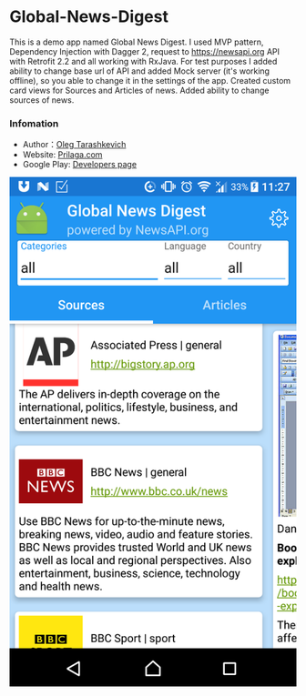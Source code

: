 # Global-News-Digest

This is a demo app named Global News Digest.
I used MVP pattern, Dependency Injection with Dagger 2, request to https://newsapi.org API with Retrofit 2.2 and all working with RxJava.
For test purposes I added ability to change base url of API and added Mock server (it's working offline), so you able to change it in the settings of the app.
Created custom card views for Sources and Articles of news. Added ability to change sources of news.

### Infomation

- Author：[Oleg Tarashkevich](http://prilaga.com)
- Website: [Prilaga.com](http://prilaga.com)
- Google Play: [Developers page](https://play.google.com/store/apps/dev?id=5246074920016878549) 

![demo image](https://github.com/OlegTarashkevich/Global-News-Digest/blob/master/device-2017-04-09-232722.png "demo image")
